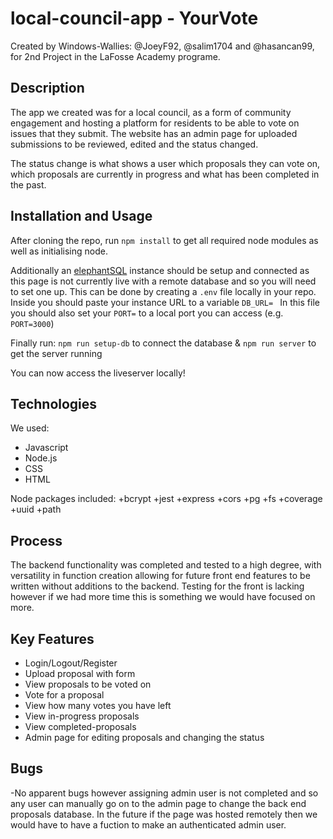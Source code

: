 # local-council-app - YourVote

Created by Windows-Wallies: @JoeyF92, @salim1704 and @hasancan99, for 2nd Project in the LaFosse Academy programe.


## Description

The app we created was for a local council, as a form of community engagement and hosting a platform for residents to be able to vote on issues that they submit.  The website has an admin page for uploaded submissions to be reviewed, edited and the status changed. 

The status change is what shows a user which proposals they can vote on, which proposals are currently in progress and what has been completed in the past.


## Installation and Usage
After cloning the repo, run `npm install` to get all required node modules as well as initialising node.

Additionally an [elephantSQL](https://www.elephantsql.com/) instance should be setup and connected as this page is not currently live with a remote database and so you will need to set one up.
This can be done by creating a `.env` file locally in your repo. Inside you should paste your instance URL to a variable `DB_URL= `
In this file you should also set your `PORT=` to a local port you can access (e.g. `PORT=3000`)

Finally run:
`npm run setup-db`  to connect the database
&
`npm run server` to get the server running

You can now access the liveserver locally!

## Technologies
We used:
- Javascript
- Node.js
- CSS
- HTML

Node packages included:
  +bcrypt
  +jest
  +express
  +cors
  +pg
  +fs
  +coverage
  +uuid
  +path

## Process
The backend functionality was completed and tested to a high degree, with versatility in function creation allowing for future front end features to be written without additions to the backend.
Testing for the front is lacking however if we had more time this is something we would have focused on more. 

## Key Features
- Login/Logout/Register
- Upload proposal with form
- View proposals to be voted on
- Vote for a proposal
- View how many votes you have left
- View in-progress proposals
- View completed-proposals
- Admin page for editing proposals and changing the status

## Bugs
-No apparent bugs however assigning admin user is not completed and so any user can manually go on to the admin page to change the back end proposals database. In the future if the page was hosted remotely then we would have to have a fuction to make an authenticated admin user. 
